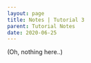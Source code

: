 ```yaml
---
layout: page
title: Notes | Tutorial 3
parent: Tutorial Notes
date: 2020-06-25
---
```


(Oh, nothing here..)
